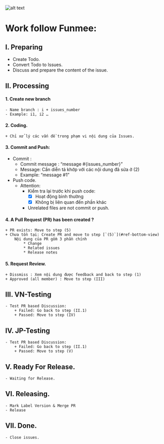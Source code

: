 ![alt text](https://user-images.githubusercontent.com/11253874/47194897-79a78b80-d383-11e8-95f2-28de24d3226f.png)
# Work follow Funmee: #

## I. Preparing ##
 - Create Todo.
 - Convert Todo to Issues.
 - Discuss and prepare the content of the issue.
 
## II. Processing ##
#### 1. Create new branch ####
	- Name branch : i + issues_number
	- Example: i1, i2 … 
#### 2. Coding. ####
	+ Chỉ xử lý các vấn đề trong phạm vi nội dung của Issues.
#### 3. Commit and Push: ####
- Commit : 
  - Commit message : “message  #{issues_number}”
  - Message: Cần diễn tả khớp với các nội dung đã sửa ở (2)
  - Example: “message #1”
- Push code.
  * Attention:
    + Kiểm tra lại trước khi push code: 
      - [x] Hoạt động bình thường
      - [x] Không bị liên quan đến phần khác
    + Unrelated files are not commit or push.
 #### 4. A Pull Request (PR) has been created ? ####
	+ PR exists: Move to step (5)
	+ Chưa tồn tại: Create PR and move to step [`(5)`](#ref-bottom-view)
		Nội dung của PR gồm 3 phần chính
			* Change
			* Related issues
			* Release notes
			
#### 5. Request Review. ####
	+ Dissmiss : Xem nội dung được feedback and back to step (1)
	+ Approved (all member) : Move to step (III)
  
## III. VN-Testing ##
	- Test PR based Discussion:
		+ Failed: Go back to step (II.1)
		+ Passed: Move to step (IV)
    
## IV. JP-Testing ##
	- Test PR based Discussion:
		+ Failed: Go back to step (II.1)
		+ Passed: Move to step (V)
    
## V. Ready For Release. ##
	- Waiting for Release.
  
## VI. Releasing. ##
	- Mark Label Version & Merge PR
	- Release
  
## VII. Done. ##
	- Close issues.
